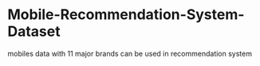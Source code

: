 # Mobile-Recommendation-System-Dataset
mobiles data with 11 major brands can be used in recommendation system
